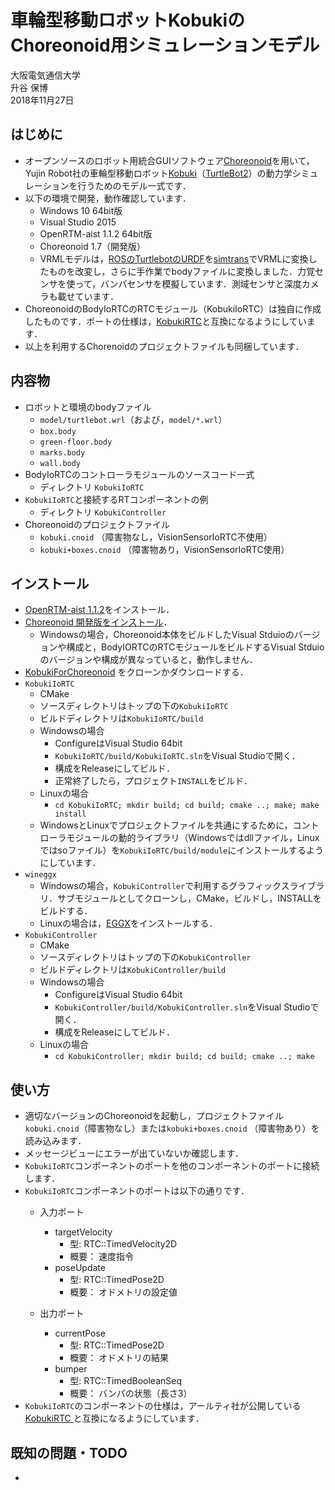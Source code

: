 # 車輪型移動ロボットKobukiのChoreonoid用シミュレーションモデル

大阪電気通信大学  
升谷 保博  
2018年11月27日

## はじめに

- オープンソースのロボット用統合GUIソフトウェア[Choreonoid](http://choreonoid.org/ja/)を用いて，Yujin Robot社の車輪型移動ロボット[Kobuki](http://kobuki.yujinrobot.com/)（[TurtleBot2](http://www.turtlebot.com/turtlebot2/)）の動力学シミュレーションを行うためのモデル一式です．
- 以下の環境で開発，動作確認しています．
  - Windows 10 64bit版
  - Visual Studio 2015
  - OpenRTM-aist 1.1.2 64bit版
  - Choreonoid 1.7（開発版）
  - VRMLモデルは，[ROSのTurtlebotのURDF](http://wiki.ros.org/turtlebot_description)を[simtrans](http://fkanehiro.github.io/simtrans/html-ja/index.html)でVRMLに変換したものを改変し，さらに手作業でbodyファイルに変換しました．力覚センサを使って，バンパセンサを模擬しています．測域センサと深度カメラも載せています．
- ChoreonoidのBodyIoRTCのRTCモジュール（KobukiIoRTC）は独自に作成したものです．ポートの仕様は，[KobukiRTC](https://github.com/rt-net/kobuki_rtc)と互換になるようにしています．
- 以上を利用するChorenoidのプロジェクトファイルも同梱しています．

## 内容物

- ロボットと環境のbodyファイル
  - `model/turtlebot.wrl`（および，`model/*.wrl`）
  - `box.body`
  - `green-floor.body`
  - `marks.body`
  - `wall.body`
- BodyIoRTCのコントローラモジュールのソースコード一式
  - ディレクトリ `KobukiIoRTC`
- `KobukiIoRTC`と接続するRTコンポーネントの例
  - ディレクトリ `KobukiController`
- Choreonoidのプロジェクトファイル
  - `kobuki.cnoid` （障害物なし，VisionSensorIoRTC不使用）
  - `kobuki+boxes.cnoid` （障害物あり，VisionSensorIoRTC使用）

## インストール

- [OpenRTM-aist 1.1.2](http://www.openrtm.org/openrtm/ja/node/6034)をインストール．
- [Choreonoid 開発版をインストール](http://choreonoid.org/ja/manuals/1.5/install/install.html)．
  - Windowsの場合，Choreonoid本体をビルドしたVisual Stduioのバージョンや構成と，BodyIORTCのRTCモジュールをビルドするVisual Stduioのバージョンや構成が異なっていると，動作しません．
- [KobukiForChoreonoid](https://github.com/MasutaniLab/KobukiForChoreonoid)
をクローンかダウンロードする．
- `KobukiIoRTC`
  - CMake
  - ソースディレクトリはトップの下の`KobukiIoRTC`
  - ビルドディレクトリは`KobukiIoRTC/build`
  - Windowsの場合
    - ConfigureはVisual Studio 64bit
    - `KobukiIoRTC/build/KobukiIoRTC.sln`をVisual Studioで開く．
    - 構成をReleaseにしてビルド．
    - 正常終了したら，プロジェクト`INSTALL`をビルド．
  - Linuxの場合
    - `cd KobukiIoRTC; mkdir build; cd build; cmake ..; make; make install`
  - WindowsとLinuxでプロジェクトファイルを共通にするために，コントローラモジュールの動的ライブラリ（Windowsではdllファイル，Linuxではsoファイル）を`KobukiIoRTC/build/module`にインストールするようにしています．
- `wineggx`
  - Windowsの場合，`KobukiController`で利用するグラフィックスライブラリ．サブモジュールとしてクローンし，CMake，ビルドし，INSTALLをビルドする．
  - Linuxの場合は，[EGGX](https://www.ir.isas.jaxa.jp/~cyamauch/eggx_procall/index.ja.html)をインストールする．
- `KobukiController`
  - CMake
  - ソースディレクトリはトップの下の`KobukiController`
  - ビルドディレクトリは`KobukiController/build`
  - Windowsの場合
    - ConfigureはVisual Studio 64bit
    - `KobukiController/build/KobukiController.sln`をVisual Studioで開く．
    - 構成をReleaseにしてビルド．
  - Linuxの場合
    - `cd KobukiController; mkdir build; cd build; cmake ..; make`

## 使い方

- 適切なバージョンのChoreonoidを起動し，プロジェクトファイル`kobuki.cnoid`（障害物なし）または`kobuki+boxes.cnoid` （障害物あり）を読み込みます．
- メッセージビューにエラーが出ていないか確認します．
- `KobukiIoRTC`コンポーネントのポートを他のコンポーネントのポートに接続します．
- `KobukiIoRTC`コンポーネントのポートは以下の通りです．
  - 入力ポート
    - targetVelocity
      - 型: RTC::TimedVelocity2D
      - 概要： 速度指令
    - poseUpdate
      - 型: RTC::TimedPose2D
      - 概要： オドメトリの設定値

  - 出力ポート
    - currentPose
      - 型: RTC::TimedPose2D
      - 概要： オドメトリの結果
    - bumper
      - 型: RTC::TimedBooleanSeq
      - 概要： バンパの状態（長さ3）
- `KobukiIoRTC`のコンポーネントの仕様は，アールティ社が公開している[KobukiRTC
](https://github.com/rt-net/kobuki_rtc)と互換になるようにしています．

## 既知の問題・TODO

- 
